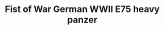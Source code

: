 ---
title: "Fist of War German WWII E75 heavy panzer"
price: "TBA" 
desc: "Maketa"
img_path: "/assets/img/UA72107.jpg"
brand: "N/A"
available: false
special_offer: false
new: false
soon: false
cat: "010000"
subcat: "013100"
subsubcat: "0N/A"
sifra: "UA72107"
---